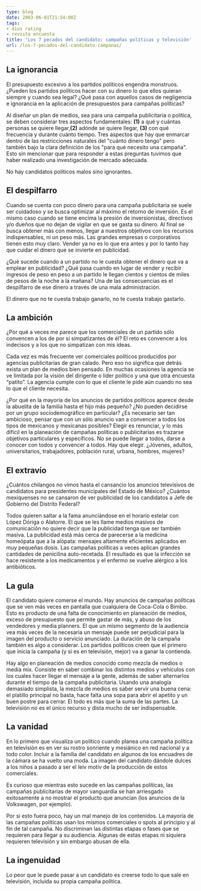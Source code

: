```yaml
---
type: blog
date: 2003-06-01T21:54:00Z
tags:
- dios rating
- revista encuesta
title: 'Los 7 pecados del candidato: campañas políticas y televisión'
url: /los-7-pecados-del-candidato-campanas/
---
```


## La ignorancia

El presupuesto excesivo a los partidos políticos engendra monstruos. ¿Pueden los partidos políticos hacer con su dinero lo que ellos quieran siempre y cuando sea legal? ¿Qué pasa con aquellos casos de negligencia e ignorancia en la aplicación de presupuestos para campañas políticas?

Al diseñar un plan de medios, sea para una campaña publicitaria o política, se deben considerar tres aspectos fundamentales: **(1)** a qué y cuántas personas se quiere llegar,**(2)** adónde se quiere llegar, **(3)** con qué frecuencia y durante cuánto tiempo. Tres aspectos que hay que enmarcar dentro de las restricciones naturales del "cuánto dinero tengo" pero también bajo la clara definición de los "para qué necesito una campaña". Esto sin mencionar que para responder a estas preguntas tuvimos que haber realizado una investigación de mercado adecuada.

No hay candidatos políticos malos sino ignorantes.

## El despilfarro

Cuando se cuenta con poco dinero para una campaña publicitaria se suele ser cuidadoso y se busca optimizar al máximo el retorno de inversión. Es el mismo caso cuando se tiene encima la presión de inversionistas, directivos y/o dueños que no dejan de vigilar en que se gasta su dinero. Al final se busca obtener más con menos, llegar a nuestros objetivos con los recursos indispensables, ni un peso más. Las grandes empresas o corporativos tienen esto muy claro. Vender ya no es lo que era antes y por lo tanto hay que cuidar el dinero que se invierte en publicidad.

¿Qué sucede cuando a un partido no le cuesta obtener el dinero que va a emplear en publicidad? ¿Qué pasa cuando en lugar de vender y recibir ingresos de peso en peso a un partido le llegan cientos y  cientos de miles de pesos de la noche a la mañana? Una de las consecuencias es el despilfarro de ese dinero a través de una mala administración.

El dinero que no te cuesta trabajo ganarlo, no te cuesta trabajo gastarlo.

## La ambición

¿Por qué a veces me parece que los comerciales de un partido sólo convencen a los de por sí simpatizantes de él? El reto es convencer a los indecisos y a los que no simpatizan con mis ideas.

Cada vez es más frecuente ver comerciales políticos producidos por agencias publicitarias de gran calado. Pero eso no significa que detrás exista un plan de medios bien pensado. En muchas ocasiones la agencia se ve limitada por la visión del dirigente o líder político y una que otra encuesta “patito”. La agencia cumple con lo que el cliente le pide aún cuando no sea lo que el cliente necesita.

¿Por qué en la mayoría de los anuncios de partidos políticos aparece desde la abuelita de la familia hasta el hijo más pequeño? ¿No pueden decidirse por un grupo sociodemográfico en particular? ¿Es necesario ser tan ambicioso, pensar que con un sólo anuncio van a convencer a todos los tipos de mexicanos y mexicanas posibles? Elegir es renunciar, y lo más difícil en la planeación de campañas políticas o publicitarias es trazarse objetivos particulares y específicos. No se puede llegar a todos, darse a conocer con todos y convencer a todos. Hay que elegir. ¿Jóvenes, adultos, universitarios, trabajadores, población rural, urbana, hombres, mujeres?

## El extravío

¿Cuántos chilangos no vimos hasta el cansancio los anuncios televisivos de candidatos para presidentes municipales del Estado de México? ¿Cuántos mexiquenses no se cansaron de ver publicidad de los candidatos a Jefe de Gobierno del Distrito Federal?

Todos quieren saltar a la fama anunciándose en el horario estelar con López Dóriga o Alatorre. El que se les llame medios masivos de comunicación no quiere decir que la publicidad tenga que ser también masiva. La publicidad está más cerca de parecerse a la medicina homeópata que a la alópata: mensajes altamente eficientes aplicados en muy pequeñas dosis. Las campañas políticas a veces aplican grandes cantidades de penicilina auto-recetada. El resultado es que la infección se hace resistente a los medicamentos y el enfermo se vuelve alérgico a los antibióticos.

## La gula

El candidato quiere comerse el mundo. Hay anuncios de campañas políticas que se ven más veces en pantalla que cualquiera de Coca-Cola o Bimbo. Esto es producto de una falta de conocimiento en planeación de medios, exceso de presupuesto que permite gastar de más, y abuso de los vendedores y media planners. El que un mismo segmento de la audiencia vea más veces de la necesaria un mensaje puede ser perjudicial para la imagen del producto o servicio anunciado. La duración de la campaña también es algo a considerar. Los partidos políticos creen que el primero que inicia la campaña (y si es en televisión, mejor) va a ganar la contienda.

Hay algo en planeación de medios conocido como mezcla de medios o media mix. Consiste en saber combinar los distintos medios y vehículos con los cuales hacer llegar el mensaje a la gente, además de saber alternarlos durante el tiempo de la campaña publicitaria. Usando una analogía demasiado simplista, la mezcla de medios es saber servir una buena cena: el platillo principal no basta, hace falta una sopa para abrir el apetito y un buen postre para cerrar. El todo es más que  la suma de las partes. La televisión no es el único recurso y dista mucho de ser indispensable.

## La vanidad

En lo primero que visualiza un político cuando planea una campaña política en televisión es en ver su rostro sonriente y mesiánico en red nacional y a todo color. Incluir a la familia del candidato en algunos de los encuadres de la cámara se ha vuelto una moda. La imagen del candidato dándole dulces a los niños a pasado a ser el leiv motiv de la producción de estos comerciales.

Es curioso que mientras esto sucede en las campañas políticas, las campañas publicitarias de mayor vanguardia se han arriesgado exitosamente a no mostrar el producto que anuncian (los anuncios de la Volkswagen, por ejemplo).

Por si esto fuera poco, hay un mal manejo de los contenidos. La mayoría de las campañas políticas usan los mismos comerciales o spots al principio y al fin de tal campaña. No discriminan las distintas etapas o fases que se requieren para llegar a su audiencia. Algunas de estas etapas ni siquiera requieren televisión y sin embargo abusan de ella.

## La ingenuidad

Lo peor que le puede pasar a un candidato es creerse todo lo que sale en televisión, incluida su propia campaña política.
